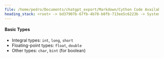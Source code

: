 ```yaml
---
file: /home/pedro/Documents/chatgpt_export/Markdown/Cython Code Availability.md
heading_stack: <root> -> bd37907b-67fb-4b78-b0fb-713ee5c6223b -> System -> 63bfd26c-ef54-45e1-9f04-fd6737297b25 -> System -> aaa2bcf0-05ef-44ed-97ee-fdece4f86d1e -> User -> 35ba7f8e-54c5-40bf-a04a-47391a0a871f -> Assistant -> 2d32b217-45dc-4604-af02-216e0e496a3b -> Tool -> 276f8111-9137-42a5-a7c8-b6a3bb187f72 -> Assistant -> aaa22d0e-0d3d-4e9c-8649-5b23012611cf -> User -> fbeb3ea1-d269-44f8-8fb1-4266b515ef66 -> Assistant -> Comprehensive Guide to Cython for Python Experts -> Introduction -> Setup and Installation -> Cython Syntax Basics -> Cythonizing Python Code -> Interfacing with C/C++ -> Performance Optimization -> Memory Management -> Parallelism -> Error Handling and Debugging -> Advanced Features -> Best Practices -> Case Studies -> Conclusion -> aaa291a0-5a29-4887-892f-3cd0f7d56f8f -> User -> 90ecde42-a64b-4a33-a218-878702e327fd -> Assistant -> Chapter: Cython Syntax Basics -> Introduction -> Defining Functions and Variables -> Functions -> Variables -> Static Typing -> Basic Types
---
```

#### Basic Types

- Integral types: `int`, `long`, `short`
- Floating-point types: `float`, `double`
- Other types: `char`, `bint` (for boolean)


